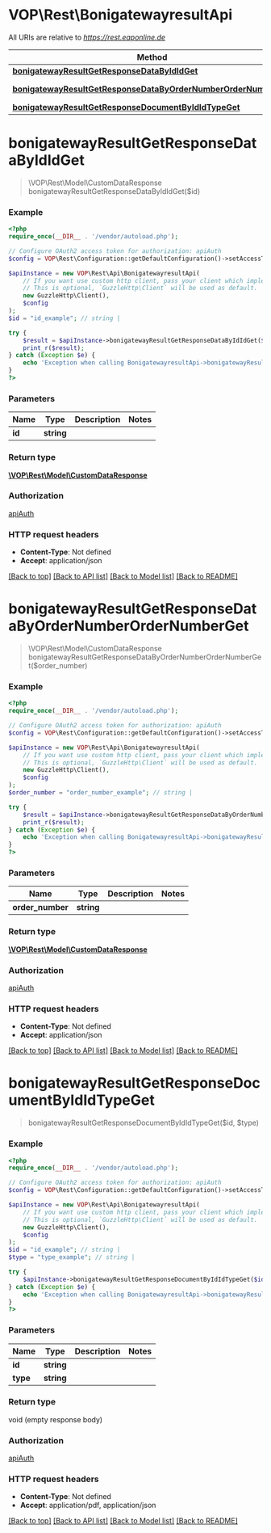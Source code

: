 # VOP\Rest\BonigatewayresultApi

All URIs are relative to *https://rest.eaponline.de*

Method | HTTP request | Description
------------- | ------------- | -------------
[**bonigatewayResultGetResponseDataByIdIdGet**](BonigatewayresultApi.md#bonigatewayresultgetresponsedatabyididget) | **GET** /bonigateway/result/getResponseDataById/{id} | 
[**bonigatewayResultGetResponseDataByOrderNumberOrderNumberGet**](BonigatewayresultApi.md#bonigatewayresultgetresponsedatabyordernumberordernumberget) | **GET** /bonigateway/result/getResponseDataByOrderNumber/{orderNumber} | 
[**bonigatewayResultGetResponseDocumentByIdIdTypeGet**](BonigatewayresultApi.md#bonigatewayresultgetresponsedocumentbyididtypeget) | **GET** /bonigateway/result/getResponseDocumentById/{id}/{type} | 

# **bonigatewayResultGetResponseDataByIdIdGet**
> \VOP\Rest\Model\CustomDataResponse bonigatewayResultGetResponseDataByIdIdGet($id)



### Example
```php
<?php
require_once(__DIR__ . '/vendor/autoload.php');

// Configure OAuth2 access token for authorization: apiAuth
$config = VOP\Rest\Configuration::getDefaultConfiguration()->setAccessToken('YOUR_ACCESS_TOKEN');

$apiInstance = new VOP\Rest\Api\BonigatewayresultApi(
    // If you want use custom http client, pass your client which implements `GuzzleHttp\ClientInterface`.
    // This is optional, `GuzzleHttp\Client` will be used as default.
    new GuzzleHttp\Client(),
    $config
);
$id = "id_example"; // string | 

try {
    $result = $apiInstance->bonigatewayResultGetResponseDataByIdIdGet($id);
    print_r($result);
} catch (Exception $e) {
    echo 'Exception when calling BonigatewayresultApi->bonigatewayResultGetResponseDataByIdIdGet: ', $e->getMessage(), PHP_EOL;
}
?>
```

### Parameters

Name | Type | Description  | Notes
------------- | ------------- | ------------- | -------------
 **id** | **string**|  |

### Return type

[**\VOP\Rest\Model\CustomDataResponse**](../Model/CustomDataResponse.md)

### Authorization

[apiAuth](../../README.md#apiAuth)

### HTTP request headers

 - **Content-Type**: Not defined
 - **Accept**: application/json

[[Back to top]](#) [[Back to API list]](../../README.md#documentation-for-api-endpoints) [[Back to Model list]](../../README.md#documentation-for-models) [[Back to README]](../../README.md)

# **bonigatewayResultGetResponseDataByOrderNumberOrderNumberGet**
> \VOP\Rest\Model\CustomDataResponse bonigatewayResultGetResponseDataByOrderNumberOrderNumberGet($order_number)



### Example
```php
<?php
require_once(__DIR__ . '/vendor/autoload.php');

// Configure OAuth2 access token for authorization: apiAuth
$config = VOP\Rest\Configuration::getDefaultConfiguration()->setAccessToken('YOUR_ACCESS_TOKEN');

$apiInstance = new VOP\Rest\Api\BonigatewayresultApi(
    // If you want use custom http client, pass your client which implements `GuzzleHttp\ClientInterface`.
    // This is optional, `GuzzleHttp\Client` will be used as default.
    new GuzzleHttp\Client(),
    $config
);
$order_number = "order_number_example"; // string | 

try {
    $result = $apiInstance->bonigatewayResultGetResponseDataByOrderNumberOrderNumberGet($order_number);
    print_r($result);
} catch (Exception $e) {
    echo 'Exception when calling BonigatewayresultApi->bonigatewayResultGetResponseDataByOrderNumberOrderNumberGet: ', $e->getMessage(), PHP_EOL;
}
?>
```

### Parameters

Name | Type | Description  | Notes
------------- | ------------- | ------------- | -------------
 **order_number** | **string**|  |

### Return type

[**\VOP\Rest\Model\CustomDataResponse**](../Model/CustomDataResponse.md)

### Authorization

[apiAuth](../../README.md#apiAuth)

### HTTP request headers

 - **Content-Type**: Not defined
 - **Accept**: application/json

[[Back to top]](#) [[Back to API list]](../../README.md#documentation-for-api-endpoints) [[Back to Model list]](../../README.md#documentation-for-models) [[Back to README]](../../README.md)

# **bonigatewayResultGetResponseDocumentByIdIdTypeGet**
> bonigatewayResultGetResponseDocumentByIdIdTypeGet($id, $type)



### Example
```php
<?php
require_once(__DIR__ . '/vendor/autoload.php');

// Configure OAuth2 access token for authorization: apiAuth
$config = VOP\Rest\Configuration::getDefaultConfiguration()->setAccessToken('YOUR_ACCESS_TOKEN');

$apiInstance = new VOP\Rest\Api\BonigatewayresultApi(
    // If you want use custom http client, pass your client which implements `GuzzleHttp\ClientInterface`.
    // This is optional, `GuzzleHttp\Client` will be used as default.
    new GuzzleHttp\Client(),
    $config
);
$id = "id_example"; // string | 
$type = "type_example"; // string | 

try {
    $apiInstance->bonigatewayResultGetResponseDocumentByIdIdTypeGet($id, $type);
} catch (Exception $e) {
    echo 'Exception when calling BonigatewayresultApi->bonigatewayResultGetResponseDocumentByIdIdTypeGet: ', $e->getMessage(), PHP_EOL;
}
?>
```

### Parameters

Name | Type | Description  | Notes
------------- | ------------- | ------------- | -------------
 **id** | **string**|  |
 **type** | **string**|  |

### Return type

void (empty response body)

### Authorization

[apiAuth](../../README.md#apiAuth)

### HTTP request headers

 - **Content-Type**: Not defined
 - **Accept**: application/pdf, application/json

[[Back to top]](#) [[Back to API list]](../../README.md#documentation-for-api-endpoints) [[Back to Model list]](../../README.md#documentation-for-models) [[Back to README]](../../README.md)

